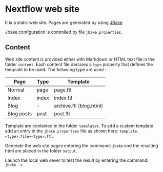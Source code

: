 Nextflow web site
===================

It is a static web site. Pages are generated by using [JBake](http://jbake.org/). 

Jbake configuration is controlled by file `jbake.properties`. 

Content 
----------

Web site content is provided either with Markdown or HTML text file in the folder `content`. 
Each content file declares a `type` property that defines the template to be used. 
The following type are used : 


Page        | Type  | Template    |
----------- | ----- | ----------- | 
Normal      | page  | page.ftl    | 
Index       | index | index.ftl   | 
Blog        | -     | archive.ftl (blog.html) | 
Blog posts  | post  | post.ftl    |


Template are contained in the folder `templates`. To add a custom template 
add an entry in the `jbake.properties` file as shown here: `template.<type>.file=<type>.ftl`.


Generate the web site pages entering the command: `jbake` and 
the resulting html are placed in the folder `output`.

Launch the local web sever to test the result by entering the command: `jbake -s` 